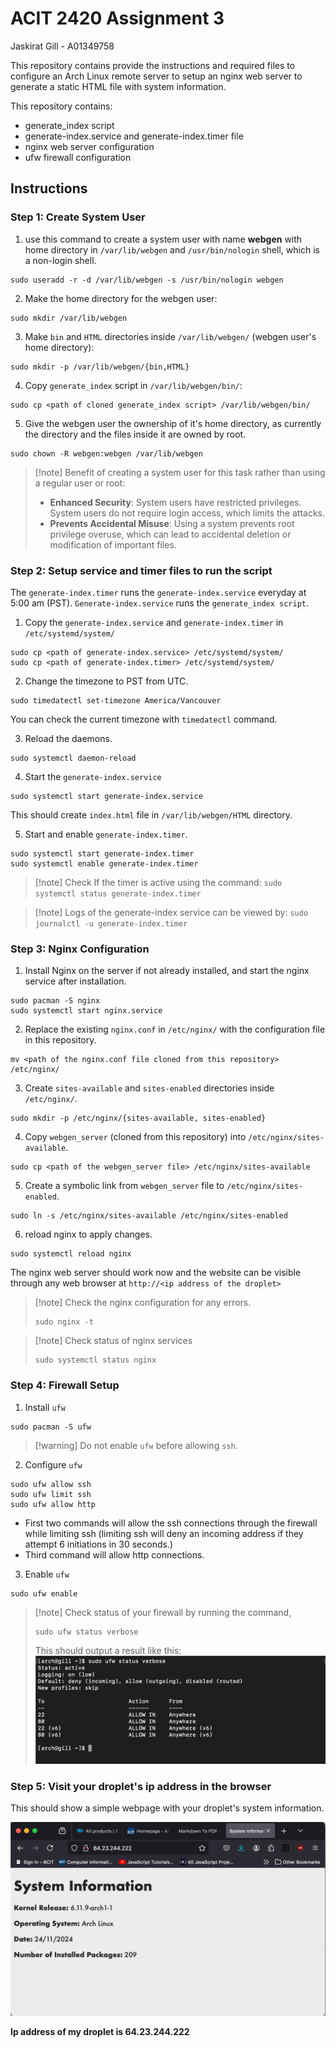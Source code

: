 # ACIT 2420 Assignment 3
Jaskirat Gill - A01349758

This repository contains provide the instructions and required files to configure an Arch Linux remote server to setup an nginx web server to generate a static HTML file with system information. 

This repository contains:
- generate_index script
- generate-index.service and generate-index.timer file
- nginx web server configuration 
- ufw firewall configuration
## Instructions
### Step 1: Create System User
1. use this command to create a system user with name **webgen** with home directory in `/var/lib/webgen` and `/usr/bin/nologin` shell, which is a non-login shell.
```
sudo useradd -r -d /var/lib/webgen -s /usr/bin/nologin webgen
```

2. Make the home directory for the webgen user:
```
sudo mkdir /var/lib/webgen
```

3. Make `bin` and `HTML` directories inside `/var/lib/webgen/` (webgen user's home directory):
``` 
sudo mkdir -p /var/lib/webgen/{bin,HTML}
```

4. Copy `generate_index` script in `/var/lib/webgen/bin/`:
```
sudo cp <path of cloned generate_index script> /var/lib/webgen/bin/
```

5. Give the webgen user the ownership of it's home directory, as currently the directory and the files inside it are owned by root.
```
sudo chown -R webgen:webgen /var/lib/webgen
```

>[!note] Benefit of creating a system user for this task rather than using a regular user or root:
>- **Enhanced Security**: System users have restricted privileges. System users do not require login access, which limits the attacks.
>- **Prevents Accidental Misuse**: Using a system prevents root privilege overuse, which can lead to accidental deletion or modification of important files.

### Step 2: Setup service and timer files to run the script

The `generate-index.timer`  runs the `generate-index.service` everyday at 5:00 am (PST). `Generate-index.service` runs the `generate_index script`.

1. Copy the `generate-index.service` and `generate-index.timer` in `/etc/systemd/system/` 
```
sudo cp <path of generate-index.service> /etc/systemd/system/
sudo cp <path of generate-index.timer> /etc/systemd/system/
```

2. Change the timezone to PST from UTC.
```
sudo timedatectl set-timezone America/Vancouver
```
You can check the current timezone with `timedatectl` command.

3. Reload the daemons.
```
sudo systemctl daemon-reload
```

4. Start the `generate-index.service`
```
sudo systemctl start generate-index.service
```
This should create `index.html` file in `/var/lib/webgen/HTML` directory.

5. Start and enable `generate-index.timer`.
```
sudo systemctl start generate-index.timer
sudo systemctl enable generate-index.timer
```


>[!note] Check If the timer is active using the command:
> `sudo systemctl status generate-index.timer`

>[!note] Logs of the generate-index service can be viewed by:
> `sudo journalctl -u generate-index.timer`

### Step 3: Nginx Configuration

1. Install Nginx on the server if not already installed, and start the nginx service after installation. 
```
sudo pacman -S nginx
sudo systemctl start nginx.service
```

2. Replace the existing `nginx.conf` in `/etc/nginx/` with the configuration file in this repository. 
```
mv <path of the nginx.conf file cloned from this repository> /etc/nginx/
```

3. Create `sites-available` and `sites-enabled` directories inside `/etc/nginx/`.
```
sudo mkdir -p /etc/nginx/{sites-available, sites-enabled}
```

4. Copy `webgen_server` (cloned from this repository) into `/etc/nginx/sites-available`.
```
sudo cp <path of the webgen_server file> /etc/nginx/sites-available
```

5. Create a symbolic link from `webgen_server` file to `/etc/nginx/sites-enabled`.
```
sudo ln -s /etc/nginx/sites-available /etc/nginx/sites-enabled
```

6. reload nginx to apply changes.
```
sudo systemctl reload nginx
```

The nginx web server should work now and the website can be visible through any web browser at `http://<ip address of the droplet>`

>[!note] Check the nginx configuration for any errors.
>```
>sudo nginx -t
>```

>[!note] Check status of nginx services
>```
> sudo systemctl status nginx
> ```

### Step 4: Firewall Setup

1. Install `ufw`
```
sudo pacman -S ufw
```

>[!warning] Do not enable `ufw` before allowing `ssh`.

2. Configure `ufw`
```
sudo ufw allow ssh
sudo ufw limit ssh
sudo ufw allow http
```
- First two commands will allow the ssh connections through the firewall while limiting ssh (limiting ssh will deny an incoming address if they attempt 6 initiations in 30 seconds.) 
- Third command will allow http connections.

3. Enable `ufw`
```
sudo ufw enable
```

>[!note] Check status of your firewall by running the command, 
>```
>sudo ufw status verbose
>````
>This should output a result like this:
>![](firewall-success.png)

### Step 5: Visit your droplet's ip address in the browser

This should show a simple webpage with your droplet's system information.

![](success.png)

**Ip address of my droplet is 64.23.244.222**
